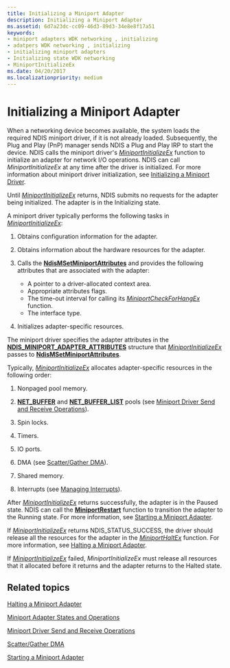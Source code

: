 ```yaml
---
title: Initializing a Miniport Adapter
description: Initializing a Miniport Adapter
ms.assetid: 6d7a23dc-cc09-46d3-89d3-34e8e8f17a51
keywords:
- miniport adapters WDK networking , initializing
- adatpers WDK networking , initializing
- initializing miniport adapters
- Initializing state WDK networking
- MiniportInitializeEx
ms.date: 04/20/2017
ms.localizationpriority: medium
---
```


# Initializing a Miniport Adapter





When a networking device becomes available, the system loads the required NDIS miniport driver, if it is not already loaded. Subsequently, the Plug and Play (PnP) manager sends NDIS a Plug and Play IRP to start the device. NDIS calls the miniport driver's [*MiniportInitializeEx*](https://msdn.microsoft.com/library/windows/hardware/ff559389) function to initialize an adapter for network I/O operations. NDIS can call *MiniportInitializeEx* at any time after the driver is initialized. For more information about miniport driver initialization, see [Initializing a Miniport Driver](initializing-a-miniport-driver.md).

Until [*MiniportInitializeEx*](https://msdn.microsoft.com/library/windows/hardware/ff559389) returns, NDIS submits no requests for the adapter being initialized. The adapter is in the Initializing state.

A miniport driver typically performs the following tasks in [*MiniportInitializeEx*](https://msdn.microsoft.com/library/windows/hardware/ff559389):

1.  Obtains configuration information for the adapter.

2.  Obtains information about the hardware resources for the adapter.

3.  Calls the [**NdisMSetMiniportAttributes**](https://msdn.microsoft.com/library/windows/hardware/ff563672) and provides the following attributes that are associated with the adapter:
    -   A pointer to a driver-allocated context area.
    -   Appropriate attributes flags.
    -   The time-out interval for calling its [*MiniportCheckForHangEx*](https://msdn.microsoft.com/library/windows/hardware/ff559346) function.
    -   The interface type.

4.  Initializes adapter-specific resources.

The miniport driver specifies the adapter attributes in the [**NDIS\_MINIPORT\_ADAPTER\_ATTRIBUTES**](https://msdn.microsoft.com/library/windows/hardware/ff565920) structure that [*MiniportInitializeEx*](https://msdn.microsoft.com/library/windows/hardware/ff559389) passes to [**NdisMSetMiniportAttributes**](https://msdn.microsoft.com/library/windows/hardware/ff563672).

Typically, [*MiniportInitializeEx*](https://msdn.microsoft.com/library/windows/hardware/ff559389) allocates adapter-specific resources in the following order:

1.  Nonpaged pool memory.

2.  [**NET\_BUFFER**](https://msdn.microsoft.com/library/windows/hardware/ff568376) and [**NET\_BUFFER\_LIST**](https://msdn.microsoft.com/library/windows/hardware/ff568388) pools (see [Miniport Driver Send and Receive Operations](miniport-driver-send-and-receive-operations.md)).

3.  Spin locks.

4.  Timers.

5.  IO ports.

6.  DMA (see [Scatter/Gather DMA](scatter-gather-dma2.md)).

7.  Shared memory.

8.  Interrupts (see [Managing Interrupts](managing-interrupts.md)).

After [*MiniportInitializeEx*](https://msdn.microsoft.com/library/windows/hardware/ff559389) returns successfully, the adapter is in the Paused state. NDIS can call the [**MiniportRestart**](https://msdn.microsoft.com/library/windows/hardware/ff559435) function to transition the adapter to the Running state. For more information, see [Starting a Miniport Adapter](starting-an-adapter.md).

If [*MiniportInitializeEx*](https://msdn.microsoft.com/library/windows/hardware/ff559389) returns NDIS\_STATUS\_SUCCESS, the driver should release all the resources for the adapter in the [*MiniportHaltEx*](https://msdn.microsoft.com/library/windows/hardware/ff559388) function. For more information, see [Halting a Miniport Adapter](halting-a-miniport-adapter.md).

If [*MiniportInitializeEx*](https://msdn.microsoft.com/library/windows/hardware/ff559389) failed, *MiniportInitializeEx* must release all resources that it allocated before it returns and the adapter returns to the Halted state.

## Related topics


[Halting a Miniport Adapter](halting-a-miniport-adapter.md)

[Miniport Adapter States and Operations](miniport-adapter-states-and-operations.md)

[Miniport Driver Send and Receive Operations](miniport-driver-send-and-receive-operations.md)

[Scatter/Gather DMA](scatter-gather-dma2.md)

[Starting a Miniport Adapter](starting-an-adapter.md)

 

 






